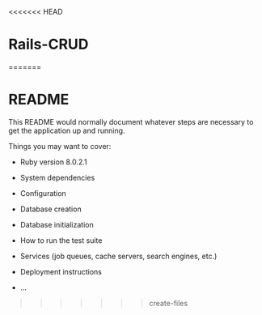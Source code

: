 <<<<<<< HEAD
# Rails-CRUD
=======
# README

This README would normally document whatever steps are necessary to get the
application up and running.

Things you may want to cover:

* Ruby version
8.0.2.1
* System dependencies

* Configuration

* Database creation

* Database initialization

* How to run the test suite

* Services (job queues, cache servers, search engines, etc.)

* Deployment instructions

* ...
>>>>>>> create-files
